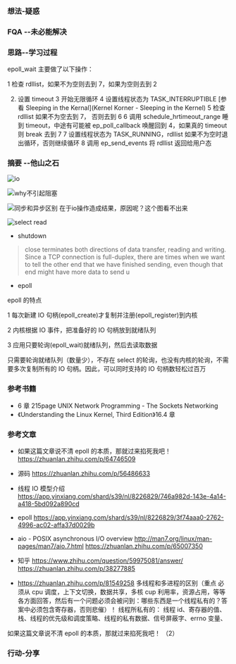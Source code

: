 ### 想法-疑惑

### FQA --未必能解决

### 思路--学习过程

epoll_wait 主要做了以下操作：

1 检查 rdllist，如果不为空则去到 7，如果为空则去到 2

2. 设置 timeout
   3 开始无限循环
   4 设置线程状态为 TASK_INTERRUPTIBLE [参看 Sleeping in the Kernal](Kernel Korner - Sleeping in the Kernel)
   5 检查 rdllist 如果不为空去到 7， 否则去到 6
   6 调用 schedule_hrtimeout_range 睡到 timeout，中途有可能被 ep_poll_callback 唤醒回到 4，如果真的 timeout 则 break 去到 7
   7 设置线程状态为 TASK_RUNNING，rdllist 如果不为空时退出循环，否则继续循环
   8 调用 ep_send_events 将 rdllist 返回给用户态

### 摘要 --他山之石

![io ](https://upload-images.jianshu.io/upload_images/1837968-06cee0ab5d523727.png?imageMogr2/auto-orient/strip%7CimageView2/2/w/1240)

![why不引起阻塞](https://upload-images.jianshu.io/upload_images/1837968-c4be6ce0c264c8ba.png?imageMogr2/auto-orient/strip%7CimageView2/2/w/1240)

![同步和异步区别 在于io操作造成结果，原因呢？这个图看不出来](https://upload-images.jianshu.io/upload_images/1837968-3e717c53012e0f64.png?imageMogr2/auto-orient/strip%7CimageView2/2/w/1240)

![select read ](https://upload-images.jianshu.io/upload_images/1837968-3169c70996ee4e93.png?imageMogr2/auto-orient/strip%7CimageView2/2/w/1240)

- shutdown

> close terminates both directions of data transfer, reading and writing. Since a TCP
> connection is full-duplex, there are times when we want to tell the other end that we
> have finished sending, even though that end might have more data to send u

- epoll

epoll 的特点

1 每次新建 IO 句柄(epoll_create)才复制并注册(epoll_register)到内核

2 内核根据 IO 事件，把准备好的 IO 句柄放到就绪队列

3 应用只要轮询(epoll_wait)就绪队列，然后去读取数据

只需要轮询就绪队列（数量少），不存在 select 的轮询，也没有内核的轮询，不需要多次复制所有的 IO 句柄。因此，可以同时支持的 IO 句柄数轻松过百万

### 参考书籍

- 6 章 215page UNIX Network Programming - The Sockets Networking
- 《Understanding the Linux Kernel, Third Edition》16.4 章

### 参考文章

- 如果这篇文章说不清 epoll 的本质，那就过来掐死我吧！
  https://zhuanlan.zhihu.com/p/64746509
- 源码
  https://zhuanlan.zhihu.com/p/56486633

- 线程 IO 模型介绍
  https://app.yinxiang.com/shard/s39/nl/8226829/746a982d-143e-4a14-a418-5bd092a890cd

- epoll
  https://app.yinxiang.com/shard/s39/nl/8226829/3f74aaa0-2762-4996-ac02-affa37d0029b
- aio - POSIX asynchronous I/O overview
  http://man7.org/linux/man-pages/man7/aio.7.html
  https://zhuanlan.zhihu.com/p/65007350
- 知乎
  https://www.zhihu.com/question/59975081/answer/
  https://zhuanlan.zhihu.com/p/38277885

- https://zhuanlan.zhihu.com/p/81549258
  多线程和多进程的区别（重点 必须从 cpu 调度，上下文切换，数据共享，多核 cup 利用率，资源占用，等等各方面回答，然后有一个问题必须会被问到：哪些东西是一个线程私有的？答案中必须包含寄存器，否则悲催）！
  线程所私有的：
  线程 id、寄存器的值、栈、线程的优先级和调度策略、线程的私有数据、信号屏蔽字、errno 变量、

如果这篇文章说不清 epoll 的本质，那就过来掐死我吧！ （2）

### 行动-分享
